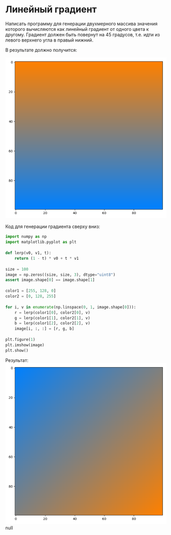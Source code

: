# Линейный градиент

Написать программу для генерации двухмерного массива значения которого вычисляются как линейный градиент от одного цвета к другому.
Градиент должен быть повернут на 45 градусов, т.е. идти из левого верхнего угла в правый нижний.

В результате должно получится:

![img.png](src/example.png)

Код для генерации градиента сверху вниз:

```python
import numpy as np
import matplotlib.pyplot as plt

def lerp(v0, v1, t):
    return (1 - t) * v0 + t * v1

size = 100
image = np.zeros((size, size, 3), dtype="uint8")
assert image.shape[0] == image.shape[1]

color1 = [255, 128, 0]
color2 = [0, 128, 255]

for i, v in enumerate(np.linspace(0, 1, image.shape[0])):
    r = lerp(color1[0], color2[0], v)
    g = lerp(color1[1], color2[1], v)
    b = lerp(color1[2], color2[2], v)
    image[i, :, :] = [r, g, b]

plt.figure(1)
plt.imshow(image)
plt.show()
```

Результат:
![img.png](src/result.png)null